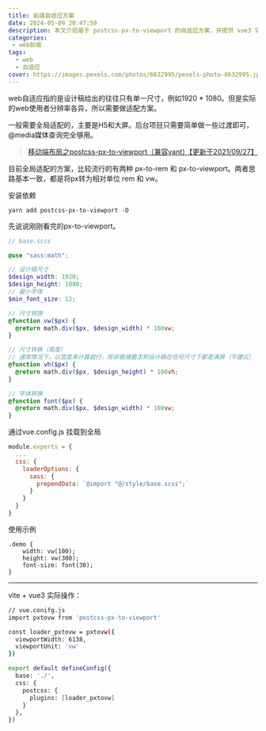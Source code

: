 ```yaml
---
title: 前端自适应方案
date: 2024-05-09 20:47:59
description: 本文介绍基于 postcss-px-to-viewport 的自适应方案，并提供 vue3 实现方案。
categories:
 - web前端
tags:
  - web
  - 自适应
cover: https://images.pexels.com/photos/6632995/pexels-photo-6632995.jpeg?auto=compress&cs=tinysrgb&h=204&fit=crop&w=228&dpr=2
---
```


web自适应指的是设计稿给出的往往只有单一尺寸，例如1920 * 1080。但是实际的web使用者分辨率各异，所以需要做适配方案。

一般需要全局适配的，主要是H5和大屏。后台项目只需要简单做一些过渡即可，@media媒体查询完全够用。


> [移动端布局之postcss-px-to-viewport（兼容vant）【更新于2021/09/27】 ](https://www.cnblogs.com/zhangnan35/p/12682925.html)

目前全局适配的方案，比较流行的有两种 px-to-rem 和 px-to-viewport。两者思路基本一致，都是将px转为相对单位 rem 和 vw。



安装依赖

```
yarn add postcss-px-to-viewport -D
```



先说说刚刚看完的px-to-viewport。

```scss
// base.scss

@use "sass:math";

// 设计稿尺寸
$design_width: 1920;
$design_height: 1080;
// 最小字体
$min_font_size: 12;

// 尺寸转换
@function vw($px) {
  @return math.div($px, $design_width) * 100vw;
}

// 尺寸转换（高度）
// 通常情况下，以宽度来计算就行，除非极端要求和设计稿在任何尺寸下都是满屏（不建议）
@function vh($px) {
  @return math.div($px, $design_height) * 100vh;
}

// 字体转换
@function font($px) {
  @return math.div($px, $design_width) * 100vw;
}
```

通过vue.config.js 挂载到全局

```js
module.exports = {
  ...
  css: {
    loaderOptions: {
      sass: {
        prependData: `@import "@/style/base.scss";`
      }
    }
  }
}
```

使用示例

```
.demo {
	width: vw(100);
	height: vw(300);
	font-size: font(30);
}
```





---



vite + vue3 实际操作：

```bash
// vue.conifg.js
import pxtovw from 'postcss-px-to-viewport'

const loader_pxtovw = pxtovw({
  viewportWidth: 6138,
  viewportUnit: 'vw'
})

export default defineConfig({
  base: './',
  css: {
    postcss: {
      plugins: [loader_pxtovw]
    }
  },
})
```



